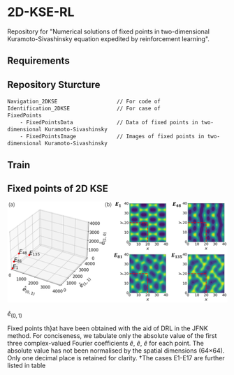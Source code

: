 # 2D-KSE-RL

Repository for "Numerical solutions of fixed points in two-dimensional Kuramoto-Sivashinsky equation expedited by reinforcement learning".

## Requirements



## Repository Sturcture

```
Navigation_2DKSE                   // For code of 
Identification_2DKSE               // For case of 
FixedPoints
    - FixedPointsData              // Data of fixed points in two-dimensional Kuramoto-Sivashinsky
    - FixedPointsImage             // Images of fixed points in two-dimensional Kuramoto-Sivashinsky
```

## Train



## Fixed points of 2D KSE


<img src="ImageForPresent\FixedPoints.png" width="800">

$\widehat{e}_{(0,1)}$



Fixed points th}at have been obtained with the aid of DRL in the JFNK method. For conciseness, we tabulate only the absolute value of the first three complex-valued Fourier coefficients $\widehat{e}$, $\widehat{e}$, $\widehat{e}$ for each point. The absolute value has not been normalised by the spatial dimensions (64×64). Only one decimal place is retained for clarity. †The cases E1-E17 are further listed in table
